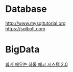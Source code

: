 # Database

<http://www.mysqltutorial.org>  
<https://sqlbolt.com>  

# BigData

[쉽게 배우는 하둡 에코 시스템 2.0](http://blrunner.com/99)  
